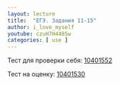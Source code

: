 ```yaml
---
layout: lecture
title:  "ЕГЭ. Задания 11-15"
author: i_love_myself
youtube: czuH7H4485w
categories: [ use ]
---
```


Тест для проверки себя: [10401552](https://inf-ege.sdamgia.ru/test?id=10401552)

Тест на оценку: [10401530](https://inf-ege.sdamgia.ru/test?id=10401530)
